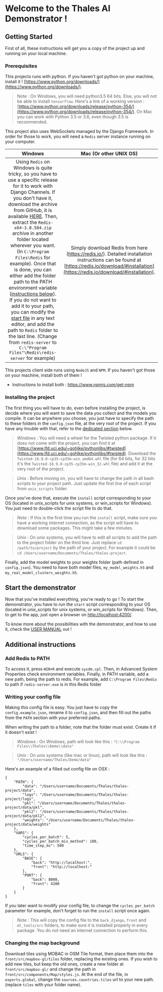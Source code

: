 # Welcome to the Thales AI Demonstrator !

## Getting Started

First of all, these instructions will get you a copy of the project up and running on your local machine.

### Prerequisites

This projects runs with python. If you haven't got python on your machine, install it ! [https://www.python.org/downloads/](https://www.python.org/downloads/).

> Note : On Windows, you will need python3.5 64 bits. Else, you will not be able to install `tensorflow`. Here's a link of a working version : [https://www.python.org/downloads/release/python-354/](https://www.python.org/downloads/release/python-354/). On Mac you can work with Python 3.5 or 3.6, even though 3.5 is recommended.

This project also uses WebSockets managed by the Django Framework. In order for those to work, you will need a `Redis` server instance running on your computer.

|                           Windows                           |                Mac (Or other UNIX OS)                |
| :---------------------------------------------------------: | :--------------------------------------------------: |
|  Using `Redis` on Windows is quite tricky, so you have to use a specific release for it to work with Django Channels. If you don't have it, download the archive from GitHub, it is available [HERE](https://github.com/MicrosoftArchive/redis/releases/tag/win-3.0.504). Then, extract the `Redis-x64-3.0.504.zip` archive in another folder located wherever you want. (In `C:\Program Files\Redis` for example). Once that is done, you can either add the folder path to the PATH environment variable ([instructions below](#add-redis-to-path)). If you do not want to add it to your path, you can modify the [start file](./win_scripts/start.bat) in any text editor, and add the path to `Redis` folder to the last line. (Change from `redis-server` to `C:\"Program Files"\Redis\redis-server` for example) | Simply download Redis from here (https://redis.io/). Detailed installation instructions can be found at [https://redis.io/download/#installation](https://redis.io/download/#installation). |

This projects client side runs using `NodeJS` and `NPM`. If you haven't got those on your machine, install both of them ! 
- Instructions to install both : https://www.npmjs.com/get-npm

### Installing the project

The first thing you will have to do, even before installing the project, is decide where you will want to save the data you collect and the models you compile.
It can be anywhere you choose, you just have to specify the path to these folders in the `config.json` file, at the very root of the project. If you have any trouble with that, refer to the [dedicated section](#writing-your-config-file) below.

> *Windows* : You will need a wheel for the Twisted python package. If it does not come with the project, you can find it at [https://www.lfd.uci.edu/~gohlke/pythonlibs/#twisted](https://www.lfd.uci.edu/~gohlke/pythonlibs/#twisted). Download the `Twisted-18.9.0-cp35-cp35m-win_amd64.whl` file (for 64 bits, for 32 bits it's the  `Twisted-18.9.0-cp35-cp35m-win_32.whl` file) and add it at the very root of the project.

> *Unix* : Before moving on, you will have to change the path in all bash scripts to your project path. Just update the first line of each script from `unix_scripts` folder.

Once you've done that, execute the `ìnstall` script corresponding to your OS (located in unix_scripts for unix systems, or win_scripts for Windows).
You just need to double-click the script file to do that. 

> *Note* : If this is the first time you run the `install` script, make sure you have a working internet connection, as the script will have to download some packages. This might take a few minutes.

> *Unix* : On unix systems, you will have to edit all scripts to add the path to the project folder on the third line. Just replace `cd /path/to/project` by the path of your project. For example it could be `cd /Users/username/Documents/Thales/thales-project`.

Finally, add the model weights to your weights folder (path defined in `config.json`). You need to have both model files, `my_model_weights.h5` and `my_real_model_clusters_weights.h5`.

## Start the demonstrator

Now that you've installed everything, you're ready to go !
To start the demonstrator, you have to run the `start` script corresponding to your OS (located in unix_scripts for unix systems, or win_scripts for Windows).
Then, to get to the app, just open a browser on [http://localhost:4200/](http://localhost:4200/).

To know more about the possibilities with the demonstrator, and how to use it, check the [USER MANUAL](./USER_MANUAL.md) out !

## Additional instructions

### Add Redis to PATH

To access it, press `WIN+R` and execute `sysdm.cpl`. Then, in Advanced System Properties check environment variables. Finally, in PATH variable, add a new path, being the path to redis. For example, add `C:\Program Files\Redis` to path if `redis-server.exe` is in this Redis folder

### Writing your config file

Making this config file is easy. You just have to copy the `config.example.json`, rename it to `config.json`, and then fill out the paths from the `PATH` section with your preferred paths.

When writing the path to a folder, note that the folder must exist. Create it if it doesn't exist !

> *Windows* : On Windows, path will look like this : `"C:\\Program Files\\Thales\\Demo\\data"`

> *Unix* : On unix systems (like mac or linux), path will look like this : `"/Users/username/Thales/Demo/data"`

Here's an example of a filled out config file on OSX :

```
{
    "PATH": {
        "data": "/Users/username/Documents/Thales/thales-project/data",
        "logs": "/Users/username/Documents/Thales/thales-project/logs",
        "pkl": "/Users/username/Documents/Thales/thales-project/data/pkl",
        "pkl2": "/Users/username/Documents/Thales/thales-project/data/pkl2",
        "weights": "/Users/username/Documents/Thales/thales-project/data/weights"
    },
    "VARS": {
        "cycles_per_batch": 5,
        "cycles_per_batch_mix_method": 100,
        "time_step_ms": 500
    },
    "URLS": {
        "BASE": {
            "back": "http://localhost:",
            "front": "http://localhost:"
        },
        "PORT": {
            "back": 8000,
            "front": 4200
        }
    }
}
```

If you later want to modify your config file, to change the `cycles_per_batch` parameter for example, don't forget to run the `install` script once again.


> *Note* : This will copy the config file to the `back_django`, `front` and `ml_tools/src` folders, to make sure it is installed properly in every package. You do not need an internet connection to perform this.

### Changing the map background

Download tiles using MOBAC in OSM Tile format, then place them into the `front/src/mapbox-gl/tiles` folder, replacing the existing ones. If you wish to add new tiles, but keep the old ones, create a new folder at `front/src/mapbox-gl/` and change the path in `front/src/components/Map/styles.js`. At the end of the file, in `exports.global`, change the `sources.countries.tiles` url to your new path. (replace `tiles` with your folder name).